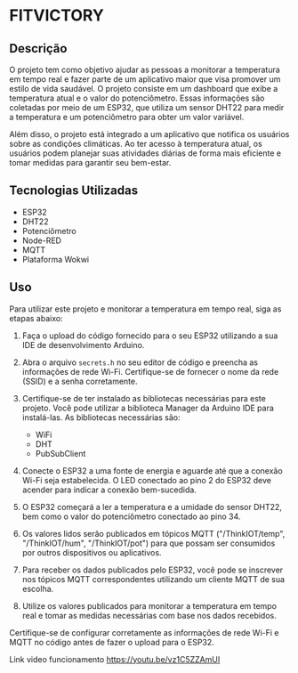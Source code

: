 # FITVICTORY

## Descrição
O projeto tem como objetivo ajudar as pessoas a monitorar a temperatura em tempo real e fazer parte de um aplicativo maior que visa promover um estilo de vida saudável. O projeto consiste em um dashboard que exibe a temperatura atual e o valor do potenciômetro. Essas informações são coletadas por meio de um ESP32, que utiliza um sensor DHT22 para medir a temperatura e um potenciômetro para obter um valor variável.

Além disso, o projeto está integrado a um aplicativo que notifica os usuários sobre as condições climáticas. Ao ter acesso à temperatura atual, os usuários podem planejar suas atividades diárias de forma mais eficiente e tomar medidas para garantir seu bem-estar.

## Tecnologias Utilizadas
<ul>
  <li>ESP32</li>
  <li>DHT22</li>
  <li>Potenciômetro</li>
  <li>Node-RED</li>
  <li>MQTT</li>
  <li>Plataforma Wokwi</li>
</ul>

## Uso

Para utilizar este projeto e monitorar a temperatura em tempo real, siga as etapas abaixo:

1. Faça o upload do código fornecido para o seu ESP32 utilizando a sua IDE de desenvolvimento Arduino.

2. Abra o arquivo `secrets.h` no seu editor de código e preencha as informações de rede Wi-Fi. Certifique-se de fornecer o nome da rede (SSID) e a senha corretamente.

3. Certifique-se de ter instalado as bibliotecas necessárias para este projeto. Você pode utilizar a biblioteca Manager da Arduino IDE para instalá-las. As bibliotecas necessárias são:
   - WiFi
   - DHT
   - PubSubClient

4. Conecte o ESP32 a uma fonte de energia e aguarde até que a conexão Wi-Fi seja estabelecida. O LED conectado ao pino 2 do ESP32 deve acender para indicar a conexão bem-sucedida.

5. O ESP32 começará a ler a temperatura e a umidade do sensor DHT22, bem como o valor do potenciômetro conectado ao pino 34.

6. Os valores lidos serão publicados em tópicos MQTT ("/ThinkIOT/temp", "/ThinkIOT/hum", "/ThinkIOT/pot") para que possam ser consumidos por outros dispositivos ou aplicativos.

7. Para receber os dados publicados pelo ESP32, você pode se inscrever nos tópicos MQTT correspondentes utilizando um cliente MQTT de sua escolha.

8. Utilize os valores publicados para monitorar a temperatura em tempo real e tomar as medidas necessárias com base nos dados recebidos.

Certifique-se de configurar corretamente as informações de rede Wi-Fi e MQTT no código antes de fazer o upload para o ESP32.


Link video funcionamento
https://youtu.be/vz1C5ZZAmUI



